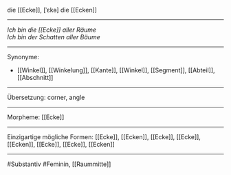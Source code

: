  die [[Ecke]], [ˈɛkə]
die [[Ecken]]


---
*Ich bin die [[Ecke]] aller Räume*  
*Ich bin der Schatten aller Bäume*  

---
Synonyme:
- [[Winkel]], [[Winkelung]], [[Kante]], [[Winkel]], [[Segment]], [[Abteil]], [[Abschnitt]]

---
Übersetzung: corner, angle

---
Morpheme:
[[Ecke]]

---
Einzigartige mögliche Formen: [[Ecke]], [[Ecken]], [[Ecke]], [[Ecke]], [[Ecken]], [[Ecke]], [[Ecke]], [[Ecken]]

---
#Substantiv #Feminin, [[Raummitte]]